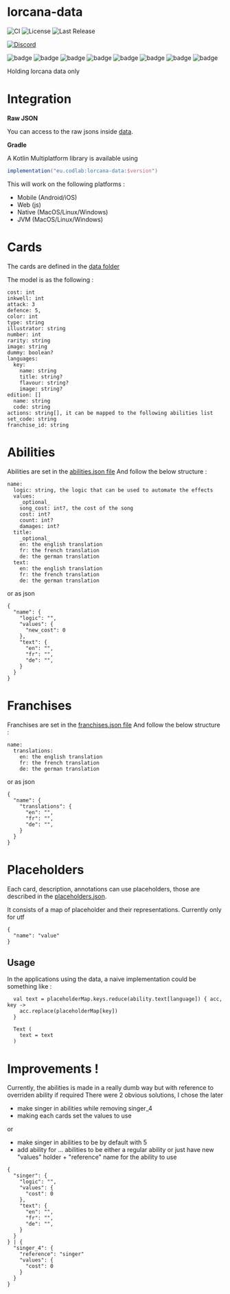 # lorcana-data

![CI](https://github.com/codlab/lorcana-data/actions/workflows/build.yml/badge.svg)
![License](https://img.shields.io/github/license/codlab/lorcana-data)
![Last Release](https://img.shields.io/github/v/release/codlab/lorcana-data)

[
![Discord](https://img.shields.io/badge/Discord-Lorcana_Manager-blue)
](https://discord.gg/cd4hRF2PXm)

![badge](https://img.shields.io/badge/json-kotlin-green)
![badge](https://img.shields.io/badge/android-blue)
![badge](https://img.shields.io/badge/ios-white)
![badge](https://img.shields.io/badge/js-yellow)
![badge](https://img.shields.io/badge/jvm-red)
![badge](https://img.shields.io/badge/linux-blue)
![badge](https://img.shields.io/badge/windows-blueviolet)
![badge](https://img.shields.io/badge/mac-orange)

Holding lorcana data only

# Integration

**Raw JSON**

You can access to the raw jsons inside [data](./data).

**Gradle**

A Kotlin Multiplatform library is available using

```gradle
implementation("eu.codlab:lorcana-data:$version")
```

This will work on the following platforms :
- Mobile (Android/iOS)
- Web (js)
- Native (MacOS/Linux/Windows)
- JVM (MacOS/Linux/Windows)

# Cards

The cards are defined in the [data folder](./data/)

The model is as the following :

```
cost: int
inkwell: int
attack: 3
defence: 5,
color: int
type: string
illustrator: string
number: int
rarity: string
image: string
dummy: boolean?
languages:
  key:
    name: string
    title: string?
    flavour: string?
    image: string?
edition: []
  name: string
  code: string
actions: string[], it can be mapped to the following abilities list
set_code: string
franchise_id: string
```

# Abilities

Abilities are set in the [abilities.json file](./data/abilities.json)
And follow the below structure :

```
name:
  logic: string, the logic that can be used to automate the effects
  values:
    _optional_
    song_cost: int?, the cost of the song
    cost: int?
    count: int?
    damages: int?
  title:
    _optional_
    en: the english translation
    fr: the french translation
    de: the german translation
  text:
    en: the english translation
    fr: the french translation
    de: the german translation
```

or as json

```
{
  "name": {
    "logic": "",
    "values": {
      "new_cost": 0
    },
    "text": {
      "en": "",
      "fr": "",
      "de": "",
    }
  }
}
```

# Franchises

Franchises are set in the [franchises.json file](./data/franchises.json)
And follow the below structure :

```
name:
  translations:
    en: the english translation
    fr: the french translation
    de: the german translation
```

or as json

```
{
  "name": {
    "translations": {
      "en": "",
      "fr": "",
      "de": "",
    }
  }
}
```

# Placeholders

Each card, description, annotations can use placeholders, those are described in the [placeholders.json](./data/placeholders.json).

It consists of a map of placeholder and their representations. Currently only for utf


```
{
  "name": "value"
}
```

## Usage

In the applications using the data, a naive implementation could be something like :

```
  val text = placeholderMap.keys.reduce(ability.text[language]) { acc, key ->
    acc.replace(placeholderMap[key])
  }

  Text (
    text = text
  )
```

# Improvements !

Currently, the abilities is made in a really dumb way but with reference to overriden ability if required
There were 2 obvious solutions, I chose the later

- make singer in abilities while removing singer_4
- making each cards set the values to use

or

- make singer in abilities to be by default with 5
- add ability for ... abilities to be either a regular ability or just have new "values" holder + "reference" name for the ability to use

```
{
  "singer": {
    "logic": "",
    "values": {
      "cost": 0
    },
    "text": {
      "en": "",
      "fr": "",
      "de": "",
    }
  }
} | {
  "singer_4": {
    "reference": "singer"
    "values": {
      "cost": 0
    }
  }
}

```